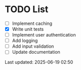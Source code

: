 # TODO List

- [ ] Implement caching
- [x] Write unit tests
- [ ] Implement user authentication
- [ ] Add logging
- [ ] Add input validation
- [ ] Update documentation

Last updated: 2025-06-19 02:50
